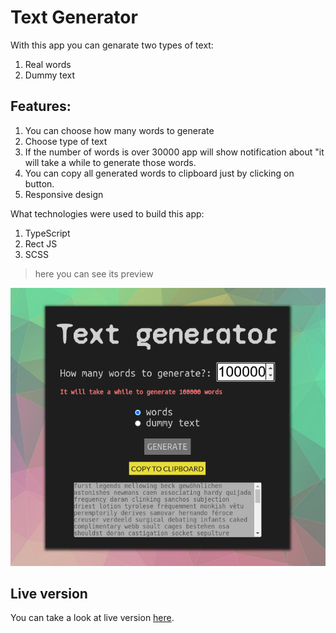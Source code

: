 # Text Generator

With this app you can genarate two types of text:

1. Real words
2. Dummy text

## Features:

1. You can choose how many words to generate
2. Choose type of text
3. If the number of words is over 30000 app will show notification about "it will take a while to generate those words.
4. You can copy all generated words to clipboard just by clicking on button.
5. Responsive design

What technologies were used to build this app:

1. TypeScript
2. Rect JS
3. SCSS

> here you can see its preview

![Screen](https://github.com/Victor-Nikliaiev/text-generator-app/blob/main/src/img/screen.png?raw=true)

## Live version

You can take a look at live version [here](https://text-generator-app.vercel.app/).
